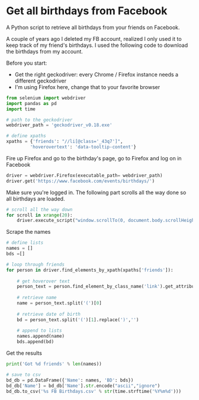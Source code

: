 
<h1> Get all birthdays from Facebook </h1>
A Python script to retrieve all birthdays from your friends on Facebook.

A couple of years ago I deleted my FB account, realized I only used it to keep track of my friend's birthdays. 
I used the following code to download the birthdays from my account.

Before you start:
* Get the right geckodriver: every Chrome / Firefox instance needs a different geckodriver
* I'm using Firefox here, change that to your favorite browser

```python
from selenium import webdriver
import pandas as pd
import time

# path to the geckodriver
webdriver_path = 'geckodriver_v0.18.exe'

# define xpaths
xpaths = {'friends': "//li[@class='_43q7']",
         'hoverovertext': 'data-tooltip-content'}
```

Fire up Firefox and go to the birthday's page, go to Firefox and log on in Facebook


```python
driver = webdriver.Firefox(executable_path= webdriver_path)
driver.get('https://www.facebook.com/events/birthdays/')
```
Make sure you're logged in. The following part scrolls all the way done so all birthdays are loaded.

```python
# scroll all the way down
for scroll in xrange(20):
    driver.execute_script("window.scrollTo(0, document.body.scrollHeight);")
```
Scrape the names
```python
# define lists
names = []
bds =[]

# loop through friends
for person in driver.find_elements_by_xpath(xpaths['friends']):
    
    # get hoverover text
    person_text = person.find_element_by_class_name('link').get_attribute(xpaths['hoverovertext'])
    
    # retrieve name
    name = person_text.split('(')[0]
    
    # retrieve date of birth
    bd = person_text.split('(')[1].replace(')','')
    
    # append to lists
    names.append(name)
    bds.append(bd)
```

Get the results

```python
print('Got %d friends' % len(names))

# save to csv
bd_db = pd.DataFrame({'Name': names, 'BD': bds})
bd_db['Name'] = bd_db['Name'].str.encode("ascii","ignore")
bd_db.to_csv('%s FB Birthdays.csv' % str(time.strftime('%Y%m%d')))
```
